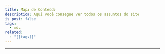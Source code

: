 ```yaml
---
title: Mapa de Conteúdo
description: Aqui você consegue ver todos os assuntos do site
is_post: false
tags:
  - mdc
related:
  - "[[tags]]"
---
```

-----